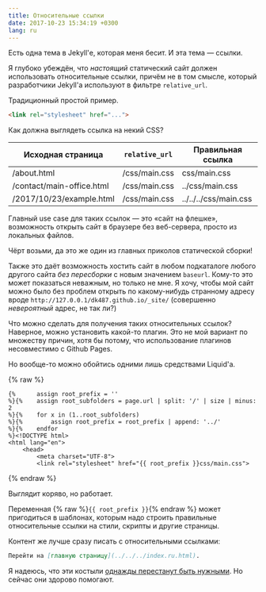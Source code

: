 ```yaml
---
title: Относительные ссылки
date: 2017-10-23 15:34:19 +0300
lang: ru
---
```


Есть одна тема в Jekyll'е, которая меня бесит. И эта тема — ссылки.

Я глубоко убеждён, что _настоящий_ статический сайт должен использовать
относительные ссылки, причём не в том смысле, который разработчики
Jekyll'а используют в фильтре `relative_url`.

Традиционный простой пример.

```html
<link rel="stylesheet" href="...">
```

Как должна выглядеть ссылка на некий CSS?

| Исходная страница         | `relative_url`    | Правильная ссылка     |
|---------------------------|-------------------|-----------------------|
| /about.html               | /css/main.css     | css/main.css          |
| /contact/main-office.html | /css/main.css     | ../css/main.css       |
| /2017/10/23/example.html  | /css/main.css     | ../../../css/main.css |

Главный use case для таких ссылок — это «сайт на флешке», возможность
открыть сайт в браузере без веб-сервера, просто из локальных файлов.

Чёрт возьми, да это же один из главных приколов статической сборки!

Также это даёт возможность хостить сайт в любом подкаталоге любого
другого сайта _без пересборки_ с новым значением `baseurl`. Кому-то это
может показаться неважным, но только не мне. Я хочу, чтобы мой сайт
можно было без проблем открыть по какому-нибудь странному адресу вроде
`http://127.0.0.1/dk487.github.io/_site/` (совершенно _невероятный_
адрес, не так ли?)

Что можно сделать для получения таких относительных ссылок? Наверное,
можно установить какой-то плагин. Это не мой вариант по множеству причин,
хотя бы потому, что использование плагинов несовместимо с Github Pages.

Но вообще-то можно обойтись одними лишь средствами Liquid'а.

{% raw %}
```liquid
{%      assign root_prefix = ''
%}{%    assign root_subfolders = page.url | split: '/' | size | minus: 2
%}{%    for x in (1..root_subfolders)
%}{%        assign root_prefix = root_prefix | append: '../'
%}{%    endfor
%}<!DOCTYPE html>
<html lang="en">
    <head>
        <meta charset="UTF-8">
        <link rel="stylesheet" href="{{ root_prefix }}css/main.css">
```
{% endraw %}

Выглядит коряво, но работает.

Переменная {% raw %}`{{ root_prefix }}`{% endraw %} может пригодиться
в шаблонах, которым надо строить правильные относительные ссылки на стили,
скрипты и другие страницы.

Контент же лучше сразу писать с относительными ссылками:

```markdown
Перейти на [главную страницу](../../../index.ru.html).
```

Я надеюсь, что эти костыли [однажды перестанут быть нужными][1].
Но сейчас они здорово помогают.

[1]: https://github.com/jekyll/jekyll/issues/6360
